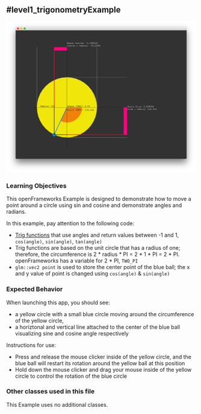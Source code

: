 #level1_trigonometryExample
--
![Screenshot of Example, stored in the Level1_ExampleName/readme_assets/ folder](trigonometryExample.png)

### Learning Objectives

This openFrameworks Example is designed to demonstrate how to move a point around a circle using sin and cosine and demonstrate angles and radians.

In this example, pay attention to the following code: 

* [Trig functions](https://en.wikipedia.org/wiki/Trigonometric_functions) that use angles and return values between -1 and 1,  ```cos(angle)```, ```sin(angle)```, ```tan(angle)```
* Trig functions are based on the unit circle that has a radius of one; therefore, the circumference is 2 * radius * PI = 2 * 1 * PI = 2 * PI. openFrameworks has a variable for 2 * PI, ```TWO_PI```
* ```glm::vec2 point``` is used to store the center point of the blue ball; the x and y value of point is changed using ```cos(angle)``` &  ```sin(angle)``` 


### Expected Behavior

When launching this app, you should see:

* a yellow circle with a small blue circle moving around the circumference of the yellow circle, 
* a horiztonal and vertical line attached to the center of the blue ball visualizing sine and cosine angle respectively

Instructions for use:

* Press and release the mouse clicker inside of the yellow circle, and the blue ball will restart its rotation around the yellow ball at this position
* Hold down the mouse clicker and drag your mouse inside of the yellow circle to control the rotation of the blue circle

### Other classes used in this file

This Example uses no additional classes.




